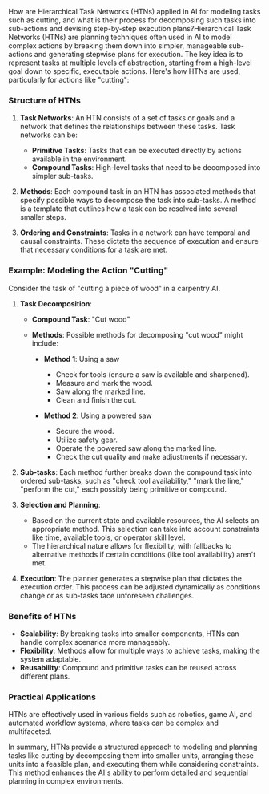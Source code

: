 How are Hierarchical Task Networks (HTNs) applied in AI for modeling tasks such as cutting, and what is their process for decomposing such tasks into sub-actions and devising step-by-step execution plans?Hierarchical Task Networks (HTNs) are planning techniques often used in AI to model complex actions by breaking them down into simpler, manageable sub-actions and generating stepwise plans for execution. The key idea is to represent tasks at multiple levels of abstraction, starting from a high-level goal down to specific, executable actions. Here's how HTNs are used, particularly for actions like "cutting":

### Structure of HTNs

1. **Task Networks**: An HTN consists of a set of tasks or goals and a network that defines the relationships between these tasks. Task networks can be:
   - **Primitive Tasks**: Tasks that can be executed directly by actions available in the environment.
   - **Compound Tasks**: High-level tasks that need to be decomposed into simpler sub-tasks.

2. **Methods**: Each compound task in an HTN has associated methods that specify possible ways to decompose the task into sub-tasks. A method is a template that outlines how a task can be resolved into several smaller steps.

3. **Ordering and Constraints**: Tasks in a network can have temporal and causal constraints. These dictate the sequence of execution and ensure that necessary conditions for a task are met.

### Example: Modeling the Action "Cutting"

Consider the task of "cutting a piece of wood" in a carpentry AI.

1. **Task Decomposition**:
   - **Compound Task**: "Cut wood"
   - **Methods**: Possible methods for decomposing "cut wood" might include:

     - **Method 1**: Using a saw
       - Check for tools (ensure a saw is available and sharpened).
       - Measure and mark the wood.
       - Saw along the marked line.
       - Clean and finish the cut.

     - **Method 2**: Using a powered saw
       - Secure the wood.
       - Utilize safety gear.
       - Operate the powered saw along the marked line.
       - Check the cut quality and make adjustments if necessary.

2. **Sub-tasks**: Each method further breaks down the compound task into ordered sub-tasks, such as "check tool availability," "mark the line," "perform the cut," each possibly being primitive or compound.

3. **Selection and Planning**:
   - Based on the current state and available resources, the AI selects an appropriate method. This selection can take into account constraints like time, available tools, or operator skill level.
   - The hierarchical nature allows for flexibility, with fallbacks to alternative methods if certain conditions (like tool availability) aren't met.

4. **Execution**: The planner generates a stepwise plan that dictates the execution order. This process can be adjusted dynamically as conditions change or as sub-tasks face unforeseen challenges.

### Benefits of HTNs

- **Scalability**: By breaking tasks into smaller components, HTNs can handle complex scenarios more manageably.
- **Flexibility**: Methods allow for multiple ways to achieve tasks, making the system adaptable.
- **Reusability**: Compound and primitive tasks can be reused across different plans.

### Practical Applications

HTNs are effectively used in various fields such as robotics, game AI, and automated workflow systems, where tasks can be complex and multifaceted.

In summary, HTNs provide a structured approach to modeling and planning tasks like cutting by decomposing them into smaller units, arranging these units into a feasible plan, and executing them while considering constraints. This method enhances the AI's ability to perform detailed and sequential planning in complex environments.